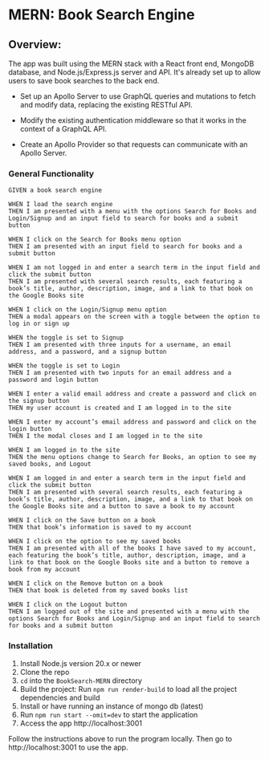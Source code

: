 # MERN: Book Search Engine

## Overview:

The app was built using the MERN stack with a React front end, MongoDB database, and Node.js/Express.js server and API. It's already set up to allow users to save book searches to the back end.

- Set up an Apollo Server to use GraphQL queries and mutations to fetch and modify data, replacing the existing RESTful API.

- Modify the existing authentication middleware so that it works in the context of a GraphQL API.

- Create an Apollo Provider so that requests can communicate with an Apollo Server.


### General Functionality

```
GIVEN a book search engine

WHEN I load the search engine
THEN I am presented with a menu with the options Search for Books and Login/Signup and an input field to search for books and a submit button

WHEN I click on the Search for Books menu option
THEN I am presented with an input field to search for books and a submit button

WHEN I am not logged in and enter a search term in the input field and click the submit button
THEN I am presented with several search results, each featuring a book’s title, author, description, image, and a link to that book on the Google Books site

WHEN I click on the Login/Signup menu option
THEN a modal appears on the screen with a toggle between the option to log in or sign up

WHEN the toggle is set to Signup
THEN I am presented with three inputs for a username, an email address, and a password, and a signup button

WHEN the toggle is set to Login
THEN I am presented with two inputs for an email address and a password and login button

WHEN I enter a valid email address and create a password and click on the signup button
THEN my user account is created and I am logged in to the site

WHEN I enter my account’s email address and password and click on the login button
THEN I the modal closes and I am logged in to the site

WHEN I am logged in to the site
THEN the menu options change to Search for Books, an option to see my saved books, and Logout

WHEN I am logged in and enter a search term in the input field and click the submit button
THEN I am presented with several search results, each featuring a book’s title, author, description, image, and a link to that book on the Google Books site and a button to save a book to my account

WHEN I click on the Save button on a book
THEN that book’s information is saved to my account

WHEN I click on the option to see my saved books
THEN I am presented with all of the books I have saved to my account, each featuring the book’s title, author, description, image, and a link to that book on the Google Books site and a button to remove a book from my account

WHEN I click on the Remove button on a book
THEN that book is deleted from my saved books list

WHEN I click on the Logout button
THEN I am logged out of the site and presented with a menu with the options Search for Books and Login/Signup and an input field to search for books and a submit button
```
### Installation

1.  Install Node.js version 20.x or newer
2.  Clone the repo
3.  `cd` into the `BookSearch-MERN` directory
4.  Build the project: Run `npm run render-build` to load all the project dependencies and build
5.  Install or have running an instance of mongo db (latest)
7.  Run `npm run start --omit=dev` to start the application
8.  Access the app http://localhost:3001


Follow the instructions above to run the program locally. Then go to http://localhost:3001 to use the app.
